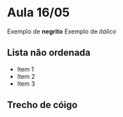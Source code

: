 # Aula 16/05
Exemplo de **negrito**
Exemplo de *itálico*

## Lista não ordenada
- Item 1
- Item 2
- Item 3

## Trecho de cóigo